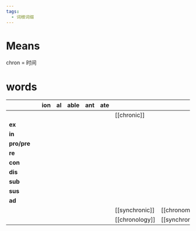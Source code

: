 ```yaml
---
tags:
  - 词根词缀
---
```

# Means
chron = 时间
# words
|             |     | **ion** | **al** | **able** | **ant** | **ate** |                |                 |
| ----------- | --- | ------- | ------ | -------- | ------- | ------- | -------------- | --------------- |
|             |     |         |        |          |         |         | [[chronic]]    |                 |
| **ex**      |     |         |        |          |         |         |                |                 |
| **in**      |     |         |        |          |         |         |                |                 |
| **pro/pre** |     |         |        |          |         |         |                |                 |
| **re**      |     |         |        |          |         |         |                |                 |
| **con**     |     |         |        |          |         |         |                |                 |
| **dis**     |     |         |        |          |         |         |                |                 |
| **sub**     |     |         |        |          |         |         |                |                 |
| **sus**     |     |         |        |          |         |         |                |                 |
| **ad**      |     |         |        |          |         |         |                |                 |
|             |     |         |        |          |         |         | [[synchronic]] | [[chronometer]] |
|             |     |         |        |          |         |         | [[chronology]] | [[synchronize]] |
